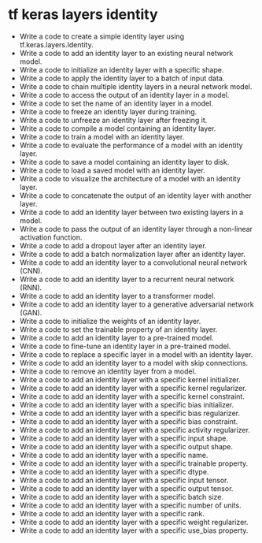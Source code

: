 # tf keras layers identity

- Write a code to create a simple identity layer using tf.keras.layers.Identity.
- Write a code to add an identity layer to an existing neural network model.
- Write a code to initialize an identity layer with a specific shape.
- Write a code to apply the identity layer to a batch of input data.
- Write a code to chain multiple identity layers in a neural network model.
- Write a code to access the output of an identity layer in a model.
- Write a code to set the name of an identity layer in a model.
- Write a code to freeze an identity layer during training.
- Write a code to unfreeze an identity layer after freezing it.
- Write a code to compile a model containing an identity layer.
- Write a code to train a model with an identity layer.
- Write a code to evaluate the performance of a model with an identity layer.
- Write a code to save a model containing an identity layer to disk.
- Write a code to load a saved model with an identity layer.
- Write a code to visualize the architecture of a model with an identity layer.
- Write a code to concatenate the output of an identity layer with another layer.
- Write a code to add an identity layer between two existing layers in a model.
- Write a code to pass the output of an identity layer through a non-linear activation function.
- Write a code to add a dropout layer after an identity layer.
- Write a code to add a batch normalization layer after an identity layer.
- Write a code to add an identity layer to a convolutional neural network (CNN).
- Write a code to add an identity layer to a recurrent neural network (RNN).
- Write a code to add an identity layer to a transformer model.
- Write a code to add an identity layer to a generative adversarial network (GAN).
- Write a code to initialize the weights of an identity layer.
- Write a code to set the trainable property of an identity layer.
- Write a code to add an identity layer to a pre-trained model.
- Write a code to fine-tune an identity layer in a pre-trained model.
- Write a code to replace a specific layer in a model with an identity layer.
- Write a code to add an identity layer to a model with skip connections.
- Write a code to remove an identity layer from a model.
- Write a code to add an identity layer with a specific kernel initializer.
- Write a code to add an identity layer with a specific kernel regularizer.
- Write a code to add an identity layer with a specific kernel constraint.
- Write a code to add an identity layer with a specific bias initializer.
- Write a code to add an identity layer with a specific bias regularizer.
- Write a code to add an identity layer with a specific bias constraint.
- Write a code to add an identity layer with a specific activity regularizer.
- Write a code to add an identity layer with a specific input shape.
- Write a code to add an identity layer with a specific output shape.
- Write a code to add an identity layer with a specific name.
- Write a code to add an identity layer with a specific trainable property.
- Write a code to add an identity layer with a specific dtype.
- Write a code to add an identity layer with a specific input tensor.
- Write a code to add an identity layer with a specific output tensor.
- Write a code to add an identity layer with a specific batch size.
- Write a code to add an identity layer with a specific number of units.
- Write a code to add an identity layer with a specific rank.
- Write a code to add an identity layer with a specific weight regularizer.
- Write a code to add an identity layer with a specific use_bias property.